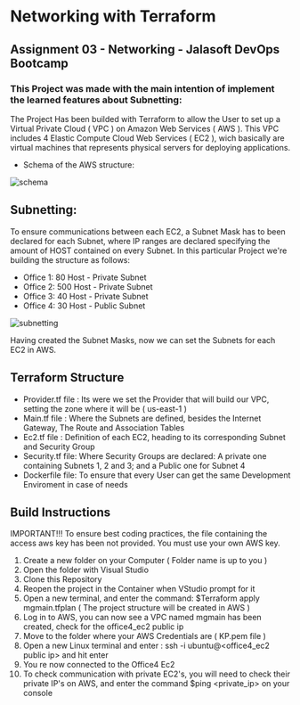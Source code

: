 # Networking with Terraform
## Assignment 03 - Networking - Jalasoft DevOps Bootcamp

### This Project was made with the main intention of implement the learned features about Subnetting: 

The Project Has been builded with Terraform to allow the User to set up a Virtual Private Cloud ( VPC ) on Amazon Web Services ( AWS ). This VPC includes 4 
Elastic Compute Cloud Web Services ( EC2 ), wich basically are virtual machines that represents physical servers for deploying applications.


 * Schema of the AWS structure:
 

![schema](https://user-images.githubusercontent.com/82456534/171851084-bf2e5dc4-a468-4443-a27b-aec88a5589f7.png)




## Subnetting:
   To ensure communications between each EC2, a Subnet Mask has to been declared for each Subnet, where IP ranges are declared specifying the 
   amount of HOST contained on every Subnet. In this particular Project we're building the structure as follows:
   
   *  Office 1: 80 Host  - Private Subnet
   *  Office 2: 500 Host - Private Subnet
   *  Office 3: 40 Host - Private Subnet
   *  Office 4: 30 Host - Public Subnet


![subnetting](https://user-images.githubusercontent.com/82456534/171849689-6cc41f81-7515-487f-9f89-557eb65467b9.png)

   Having created the Subnet Masks, now we can set the Subnets for each EC2 in AWS.
   

## Terraform Structure
   
   *  Provider.tf file :  Its were we set the Provider that will build our VPC, setting the zone where it will be ( us-east-1 )
   *  Main.tf file : Where the Subnets are defined, besides the Internet Gateway, The Route and Association Tables
   *  Ec2.tf file :  Definition of each EC2, heading to its corresponding Subnet and Security Group
   *  Security.tf file: Where Security Groups are declared: A private one containing Subnets 1, 2 and 3; and a Public one for Subnet 4
   *  Dockerfile file: To ensure that every User can get the same Development Enviroment in case of needs


## Build Instructions

   IMPORTANT!!!
   To ensure best coding practices, the file containing the access aws key  has been not provided. You must use your own AWS key.
   
   1) Create a new folder on your Computer ( Folder name is up to you )
   2) Open the folder with Visual Studio
   3) Clone this Repository
   4) Reopen the project in the Container when VStudio prompt for it
   5) Open a new terminal, and enter the command: $Terraform apply mgmain.tfplan  ( The project structure will be created in AWS )
   6) Log in to AWS, you can now see a VPC named mgmain has been created, check for the office4_ec2 public ip
   7) Move to the folder where your AWS Credentials are ( KP.pem file )
   8) Open a new Linux terminal and enter : ssh -i <YOUR AWS KEY> ubuntu@<office4_ec2 public ip> and hit enter
   9) You re now connected to the Office4 Ec2
   10) To check communication with private EC2's, you will need to check their private IP's on AWS, and enter the command $ping <private_ip> on your console
   

